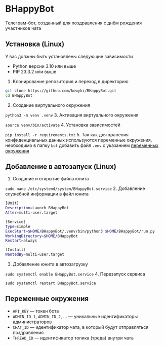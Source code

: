 # BHappyBot
Телеграм-бот, созданный для поздравления с днём рождения участников чата
## Установка (Linux)
У вас должны быть установлены следующие зависимости
- Python версии 3.10 или выше
- PIP 23.3.2 или выше

1. Клонирование репозитория и переход в директорию
```sh
git clone https://github.com/kowyki/BHappyBot.git
cd BHappyBot
```
2. Создание виртуального окружения

`python3 -m venv .venv`
3. Активация виртуального окружения

`source venv/bin/activate`
4. Установка зависимостей

`pip install -r requirements.txt`
5. Так как для хранения конфиденциальных данных используются переменные окружения, необходимо в папку `bot` добавить файл `.env` с указанием [переменных окружения](https://github.com/kowyki/BHappyBot#переменные-окружения)
## Добавление в автозапуск (Linux)
1. Создание и открытие файла юнита

`sudo nano /etc/systemd/system/BHappyBot.service`
2. Добавление служебной информации в файл юнита
```sh
[Unit]
Description=Launch BHappyBot
After=multi-user.target

[Service]
Type=simple
ExecStart=$HOME/BHappyBot/.venv/bin/python3 $HOME/BHappyBot/run.py
WorkingDirectory=$HOME/BHappyBot
Restart=always

[Install]
WantedBy=multi-user.target
```
3. Добавление юнита в автозагрузку

`sudo systemctl enable BHappyBot.service`
4. Перезапуск сервиса

`sudo systemctl restart BHappyBot.service`
## Переменные окружения
- `API_KEY` — токен бота
- `ADMIN_ID_1`, `ADMIN_ID_2`, ... — уникальные идентификаторы администраторов
- `CHAT_ID` — идентификатор чата, в который будут отправляться поздравления
- `THREAD_ID` — идентификатор топика (треда) внутри чата